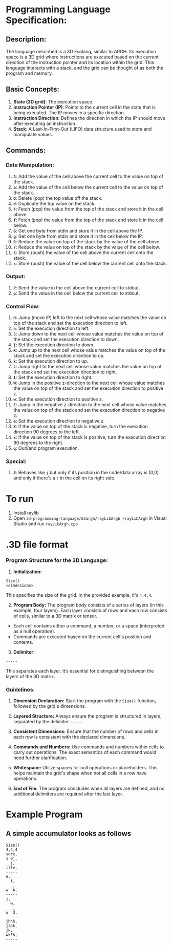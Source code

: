 # Programming Language Specification:

## Description:
The language described is a 3D Esolang, similar to ARGH. Its execution space is a 3D grid where instructions are executed based on the current direction of the instruction pointer and its location within the grid. This language interacts with a stack, and the grid can be thought of as both the program and memory.

## Basic Concepts:

1. **State (3D grid)**: The execution space.
2. **Instruction Pointer (IP)**: Points to the current cell in the state that is being executed. The IP moves in a specific direction.
3. **Instruction Direction**: Defines the direction in which the IP should move after executing an instruction.
4. **Stack**: A Last-In-First-Out (LIFO) data structure used to store and manipulate values.

## Commands:

### Data Manipulation:

1. **`A`**: Add the value of the cell above the current cell to the value on top of the stack.
2. **`a`**: Add the value of the cell below the current cell to the value on top of the stack.
3. **`D`**: Delete (pop) the top value off the stack.
4. **`d`**: Duplicate the top value on the stack.
5. **`F`**: Fetch (pop) the value from the top of the stack and store it in the cell above.
6. **`f`**: Fetch (pop) the value from the top of the stack and store it in the cell below.
7. **`G`**: Get one byte from stdin and store it in the cell above the IP.
8. **`g`**: Get one byte from stdin and store it in the cell below the IP.
9. **`R`**: Reduce the value on top of the stack by the value of the cell above.
10. **`r`**: Reduce the value on top of the stack by the value of the cell below.
11. **`S`**: Store (push) the value of the cell above the current cell onto the stack.
12. **`s`**: Store (push) the value of the cell below the current cell onto the stack.

### Output:

1. **`P`**: Send the value in the cell above the current cell to stdout.
2. **`p`**: Send the value in the cell below the current cell to stdout.

### Control Flow:

1. **`H`**: Jump (move IP) left to the next cell whose value matches the value on top of the stack and set the execution direction to left.
2. **`h`**: Set the execution direction to left.
3. **`J`**: Jump down to the next cell whose value matches the value on top of the stack and set the execution direction to down.
4. **`j`**: Set the execution direction to down.
5. **`K`**: Jump up to the next cell whose value matches the value on top of the stack and set the execution direction to up.
6. **`k`**: Set the execution direction to up.
7. **`L`**: Jump right to the next cell whose value matches the value on top of the stack and set the execution direction to right.
8. **`l`**: Set the execution direction to right.
9. **`W`**: Jump in the positive z-direction to the next cell whose value matches the value on top of the stack and set the execution direction to positive z.
10. **`w`**: Set the execution direction to positive z.
11. **`E`**: Jump in the negative z-direction to the next cell whose value matches the value on top of the stack and set the execution direction to negative z.
12. **`e`**: Set the execution direction to negative z.
13. **`X`**: If the value on top of the stack is negative, turn the execution direction 90 degrees to the left.
14. **`x`**: If the value on top of the stack is positive, turn the execution direction 90 degrees to the right.
15. **`q`**: Quit/end program execution.

### Special:

1. **`#`**: Behaves like `j` but only if its position in the code/data array is (0,0) and only if there's a `!` in the cell on its right side.

# To run
1. Install raylib
2. Open `3d-programming-language/d3argh/rayLibArgh
/rayLibArgh` in Visual Studio and run `rayLibArgh.cpp`

# .3D file format
### Program Structure for the 3D Language:

1. **Initialization:**
```
Size()
<dimensions>
```
This specifies the size of the grid. In the provided example, it's `4,4,4`.

2. **Program Body:** 
The program body consists of a series of layers (in this example, four layers). Each layer consists of rows and each row consists of cells, similar to a 3D matrix or tensor.

- Each cell contains either a command, a number, or a space (interpreted as a null operation).
- Commands are executed based on the current cell's position and contents.

3. **Delimiter:**
```
-----
```
This separates each layer. It’s essential for distinguishing between the layers of the 3D matrix.

### Guidelines:

1. **Dimension Declaration:** Start the program with the `Size()` function, followed by the grid's dimensions.
   
2. **Layered Structure:** Always ensure the program is structured in layers, separated by the delimiter `-----`.

3. **Consistent Dimensions:** Ensure that the number of rows and cells in each row is consistent with the declared dimensions.

4. **Commands and Numbers:** Use commands and numbers within cells to carry out operations. The exact semantics of each command would need further clarification.

5. **Whitespace:** Utilize spaces for null operations or placeholders. This helps maintain the grid's shape when not all cells in a row have operations.

6. **End of File:** The program concludes when all layers are defined, and no additional delimiters are required after the last layer.

# Example Program
## A simple accumulator looks as follows
```
Size()
4,4,4
sdre,
1 0j,
  j,
llle,
-----
e,
  f,
   ,
w  A,
-----
j,
  w,
   ,
w  d,
-----
jhhh,
jlpk,
jk,
wkFh,
-----
```
